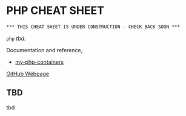# PHP CHEAT SHEET

```txt
*** THIS CHEAT SHEET IS UNDER CONSTRUCTION - CHECK BACK SOON ***
```

`php` _tbd._

Documentation and reference,

* [my-php-containers](https://github.com/JeffDeCola/my-php-containers)

[GitHub Webpage](https://jeffdecola.github.io/my-cheat-sheets/)

## TBD

tbd

